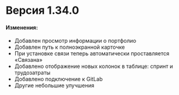 # Версия 1.34.0

#### Изменения:

* Добавлен просмотр информации о портфолио
* Добавлен путь к полноэкранной карточке
* При установке связи теперь автоматически проставляется «Связана»
* Добавлено отображение новых колонок в таблице: спринт и трудозатраты
* Добавлено подключение к GitLab
* Другие небольшие улучшения
